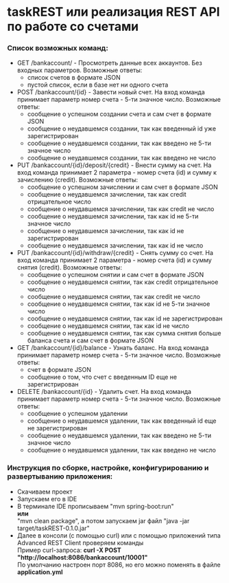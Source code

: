 # taskREST или реализация REST API по работе со счетами
### Список возможных команд:
+ GET /bankaccount/ - Просмотреть данные всех аккаунтов. Без входных параметров.
  Возможные ответы:
    - список счетов в формате JSON
    - пустой список, если в базе нет ни одного счета
+ POST /bankaccount/{id} - Завести новый счет. На вход команда принимает параметр номер счета - 5-ти значное число.
  Возможные ответы:
    - сообщение о успешном создании счета и сам счет в формате JSON
    - сообщение о неудавшемся создании, так как введенный id уже зарегистрирован
    - сообщение о неудавшемся создании, так как введено не 5-ти значное число
    - сообщение о неудавшемся создании, так как введено не число
+ PUT /bankaccount/{id}/deposit/{credit} - Внести сумму на счет. На вход команда принимает 2 параметра - номер счета (id) и сумму к  зачислению (credit).
  Возможные ответы:
    - сообщение о успешном зачислении и сам счет в формате JSON
    - сообщение о неудавшемся зачислении, так как credit отрицательное число
    - сообщение о неудавшемся зачислении, так как credit не число
    - сообщение о неудавшемся зачислении, так как id не 5-ти значное число
    - сообщение о неудавшемся зачислении, так как id не зарегистрирован
    - сообщение о неудавшемся зачислении, так как id не число
+ PUT /bankaccount/{id}/withdraw/{credit} - Снять сумму со счет. На вход команда принимает 2 параметра - номер счета (id) и сумму снятия (credit).
  Возможные ответы:
    - сообщение о успешном снятии и сам счет в формате JSON
    - сообщение о неудавшемся снятии, так как credit отрицательное число
    - сообщение о неудавшемся снятии, так как credit не число
    - сообщение о неудавшемся снятии, так как id не 5-ти значное число
    - сообщение о неудавшемся снятии, так как id не зарегистрирован
    - сообщение о неудавшемся снятии, так как id не число
    - сообщение о неудавшемся снятии, так как сумма снятия больше баланса счета и сам счет в формате JSON
+ GET /bankaccount/{id}/balance - Узнать баланс. На вход команда принимает параметр номер счета - 5-ти значное число.
  Возможные ответы:
    - счет в формате JSON
    - сообщение о том, что счет с введенным ID еще не зарегистрирован
+ DELETE /bankaccount/{id} - Удалить счет. На вход команда принимает параметр номер счета - 5-ти значное число.
  Возможные ответы:
    - сообщение о успешном удалении
    - сообщение о неудавшемся удалении, так как введенный id еще не зарегистрирован
    - сообщение о неудавшемся удалении, так как введено не 5-ти значное число
    - сообщение о неудавшемся удалении, так как введено не число
### Инструкция по сборке, настройке, конфигурированию и развертыванию приложения:
+ Скачиваем проект
+ Запускаем его в IDE
+ В терминале IDE прописываем "mvn spring-boot:run"  
  **или**  
  "mvn clean package", а потом запускаем jar файл "java -jar target/taskREST-0.1.0.jar"
+ Далее в консоли (с помощью curl) или с помощью приложений типа Advanced REST Client проверяем команды  
Пример curl-запроса:
  **curl -X POST "http://localhost:8086/bankaccount/10001"**  
По умолчанию настроен порт 8086, но его можно поменять в файле **application.yml**
